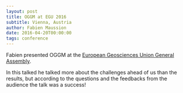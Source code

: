 ```yaml
---
layout: post
title: OGGM at EGU 2016
subtitle: Vienna, Austria
author: Fabien Maussion
date: 2016-04-20T00:00:00
tags: conference
---
```


Fabien presented OGGM at the [European Geosciences Union General Assembly](http://meetingorganizer.copernicus.org/EGU2016/orals/20092).

In this talked he talked more about the challenges ahead of us than the results,
but according to the questions and the feedbacks from the audience the talk
was a success!
